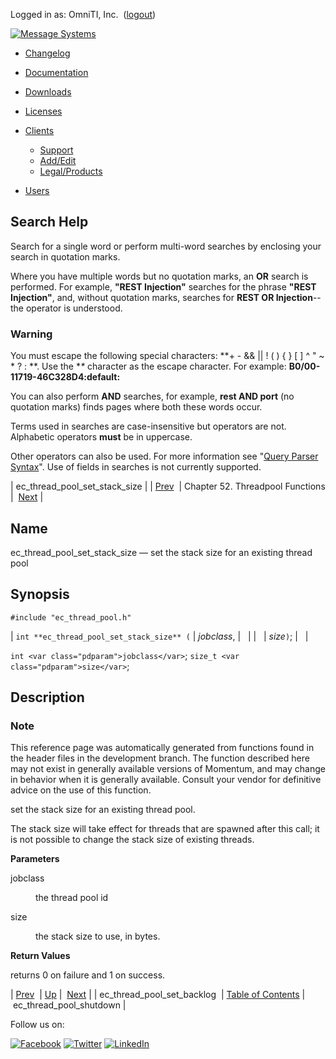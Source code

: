 Logged in as: OmniTI, Inc.  ([logout](https://support.messagesystems.com/logout.php))

[![Message Systems](https://support.messagesystems.com/images/ms-white205.png)](https://support.messagesystems.com/start.php) 

*   [Changelog](https://support.messagesystems.com/start.php?show=changelog)
*   [Documentation](https://support.messagesystems.com/docs/)
*   [Downloads](https://support.messagesystems.com/start.php)

*   [Licenses](https://support.messagesystems.com/license_summary.php)
*   <a href="">Clients</a>
    *   [Support](https://support.messagesystems.com/cs.php)
    *   [Add/Edit](https://support.messagesystems.com/edit_client.php)
    *   [Legal/Products](https://support.messagesystems.com/edit_products.php)
*   [Users](https://support.messagesystems.com/edit_customer.php)

## Search Help

Search for a single word or perform multi-word searches by enclosing your search in quotation marks.

Where you have multiple words but no quotation marks, an **OR** search is performed. For example, **"REST Injection"** searches for the phrase **"REST Injection"**, and, without quotation marks, searches for **REST OR Injection**--the operator is understood.

### Warning

You must escape the following special characters: **+ - && || ! ( ) { } [ ] ^ " ~ * ? : \**. Use the **\** character as the escape character. For example: **B0/00-11719-46C328D4\:default\:**

You can also perform **AND** searches, for example, **rest AND port** (no quotation marks) finds pages where both these words occur.

Terms used in searches are case-insensitive but operators are not. Alphabetic operators **must** be in uppercase.

Other operators can also be used. For more information see "[Query Parser Syntax](https://lucene.apache.org/core/old_versioned_docs/versions/3_0_0/queryparsersyntax.html)". Use of fields in searches is not currently supported.

| ec_thread_pool_set_stack_size |
| [Prev](apis.ec_thread_pool_set_backlog.php)  | Chapter 52. Threadpool Functions |  [Next](apis.ec_thread_pool_shutdown.php) |

<a name="apis.ec_thread_pool_set_stack_size"></a>
## Name

ec_thread_pool_set_stack_size — set the stack size for an existing thread pool

## Synopsis

`#include "ec_thread_pool.h"`

| `int **ec_thread_pool_set_stack_size** (` | <var class="pdparam">jobclass</var>, |   |
|   | <var class="pdparam">size</var>`)`; |   |

`int <var class="pdparam">jobclass</var>`;
`size_t <var class="pdparam">size</var>`;<a name="idp35925456"></a>
## Description

### Note

This reference page was automatically generated from functions found in the header files in the development branch. The function described here may not exist in generally available versions of Momentum, and may change in behavior when it is generally available. Consult your vendor for definitive advice on the use of this function.

set the stack size for an existing thread pool.

The stack size will take effect for threads that are spawned after this call; it is not possible to change the stack size of existing threads.

**Parameters**

<dl class="variablelist">

<dt>jobclass</dt>

<dd>

the thread pool id

</dd>

<dt>size</dt>

<dd>

the stack size to use, in bytes.

</dd>

</dl>

**Return Values**

returns 0 on failure and 1 on success.

| [Prev](apis.ec_thread_pool_set_backlog.php)  | [Up](threadpool.php) |  [Next](apis.ec_thread_pool_shutdown.php) |
| ec_thread_pool_set_backlog  | [Table of Contents](index.php) |  ec_thread_pool_shutdown |

Follow us on:

[![Facebook](https://support.messagesystems.com/images/icon-facebook.png)](http://www.facebook.com/messagesystems) [![Twitter](https://support.messagesystems.com/images/icon-twitter.png)](http://twitter.com/#!/MessageSystems) [![LinkedIn](https://support.messagesystems.com/images/icon-linkedin.png)](http://www.linkedin.com/company/message-systems)